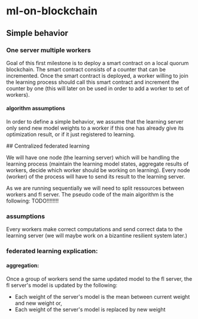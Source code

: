 # ml-on-blockchain

## Simple behavior

### One server multiple workers

Goal of this first milestone is to deploy a smart contract on a local quorum blockchain.
The smart contract consists of a counter that can be incremented.
Once the smart contract is deployed, a worker willing to join the learning process should call this smart contract and
increment the counter by one (this will later on be used in order to add a worker to set of workers).

#### algorithm assumptions

In order to define a simple behavior, we assume that the learning server only send new model weights to a worker if this
one has already give its optimization result, or if it just registered to learning.


## Centralized federated learning

We will have one node (the learning server) which will be handling the learning process (maintain the learning model
states, aggregate results of workers, decide which worker should be working on learning). Every node (worker) of the
process will have to send its result to the learning server.

As we are running sequentially we will need to split ressources between workers and fl server. The pseudo code of the
main algorithm is the following:
TODO!!!!!!!!

### assumptions

Every workers make correct computations and send correct data to the learning server (we will maybe work
 on a bizantine resilient system later.)

### federated learning explication:

#### aggregation:

Once a group of workers send the same updated model to the fl server, the fl server's model is updated by the following:
- Each weight of the server's model is the mean between current weight and new weight or,
- Each weight of the server's model is replaced by new weight
